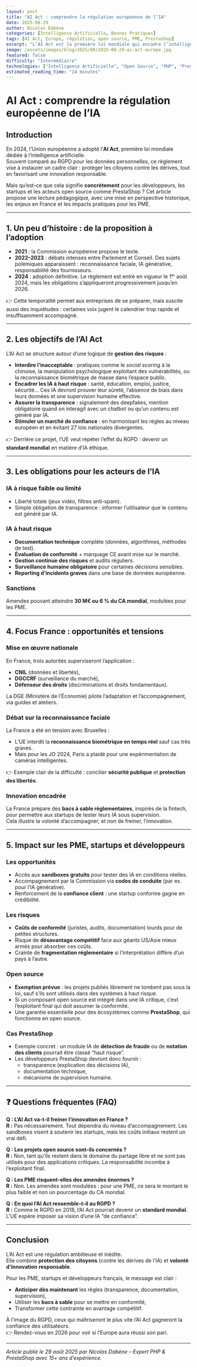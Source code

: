 ```yaml
---
layout: post
title: "AI Act : comprendre la régulation européenne de l’IA"
date: 2025-08-29
author: Nicolas Dabène
categories: [Intelligence Artificielle, Bonnes Pratiques]
tags: [AI Act, Europe, régulation, open source, PME, PrestaShop]
excerpt: "L’AI Act est la première loi mondiale qui encadre l’intelligence artificielle. Découvrez son histoire, ses obligations et ses impacts pour les PME, les startups, les développeurs et l’open source en France."
image: /assets/images/blog/2025/08/2025-08-29-ai-act-europe.jpg
featured: false
difficulty: "Intermédiaire"
technologies: ["Intelligence Artificielle", "Open Source", "PHP", "PrestaShop"]
estimated_reading_time: "14 minutes"
---
```


# AI Act : comprendre la régulation européenne de l’IA

## Introduction

En 2024, l’Union européenne a adopté l’**AI Act**, première loi mondiale dédiée à l’intelligence artificielle.  
Souvent comparé au RGPD pour les données personnelles, ce règlement vise à instaurer un cadre clair : protéger les citoyens contre les dérives, tout en favorisant une innovation responsable.

Mais qu’est-ce que cela signifie **concrètement** pour les développeurs, les startups et les acteurs open source comme PrestaShop ? Cet article propose une lecture pédagogique, avec une mise en perspective historique, les enjeux en France et les impacts pratiques pour les PME.

---

## 1. Un peu d’histoire : de la proposition à l’adoption

- **2021** : la Commission européenne propose le texte.  
- **2022–2023** : débats intenses entre Parlement et Conseil. Des sujets polémiques apparaissent : reconnaissance faciale, IA générative, responsabilité des fournisseurs.  
- **2024** : adoption définitive. Le règlement est entré en vigueur le 1ᵉʳ août 2024, mais les obligations s’appliqueront progressivement jusqu’en 2026.  

👉 Cette temporalité permet aux entreprises de se préparer, mais suscite aussi des inquiétudes : certaines voix jugent le calendrier trop rapide et insuffisamment accompagné.

---

## 2. Les objectifs de l’AI Act

L’AI Act se structure autour d’une logique de **gestion des risques** :

- **Interdire l’inacceptable** : pratiques comme le *social scoring* à la chinoise, la manipulation psychologique exploitant des vulnérabilités, ou la reconnaissance biométrique de masse dans l’espace public.  
- **Encadrer les IA à haut risque** : santé, éducation, emploi, justice, sécurité… Ces IA devront prouver leur sûreté, l’absence de biais dans leurs données et une supervision humaine effective.  
- **Assurer la transparence** : signalement des deepfakes, mention obligatoire quand on interagit avec un chatbot ou qu’un contenu est généré par IA.  
- **Stimuler un marché de confiance** : en harmonisant les règles au niveau européen et en évitant 27 lois nationales divergentes.  

👉 Derrière ce projet, l’UE veut répéter l’effet du RGPD : devenir un **standard mondial** en matière d’IA éthique.

---

## 3. Les obligations pour les acteurs de l’IA

### IA à risque faible ou limité
- Liberté totale (jeux vidéo, filtres anti-spam).  
- Simple obligation de transparence : informer l’utilisateur que le contenu est généré par IA.  

### IA à haut risque
- **Documentation technique** complète (données, algorithmes, méthodes de test).  
- **Évaluation de conformité** + marquage CE avant mise sur le marché.  
- **Gestion continue des risques** et audits réguliers.  
- **Surveillance humaine obligatoire** pour certaines décisions sensibles.  
- **Reporting d’incidents graves** dans une base de données européenne.  

### Sanctions
Amendes pouvant atteindre **30 M€ ou 6 % du CA mondial**, modulées pour les PME.

---

## 4. Focus France : opportunités et tensions

### Mise en œuvre nationale
En France, trois autorités superviseront l’application :  
- **CNIL** (données et libertés),  
- **DGCCRF** (surveillance du marché),  
- **Défenseur des droits** (discriminations et droits fondamentaux).  

La DGE (Ministère de l’Économie) pilote l’adaptation et l’accompagnement, via guides et ateliers.

### Débat sur la reconnaissance faciale
La France a été en tension avec Bruxelles :  
- L’UE interdit la **reconnaissance biométrique en temps réel** sauf cas très graves.  
- Mais pour les JO 2024, Paris a plaidé pour une expérimentation de caméras intelligentes.  

👉 Exemple clair de la difficulté : concilier **sécurité publique** et **protection des libertés**.

### Innovation encadrée
La France prépare des **bacs à sable réglementaires**, inspirés de la fintech, pour permettre aux startups de tester leurs IA sous supervision.  
Cela illustre la volonté d’accompagner, et non de freiner, l’innovation.

---

## 5. Impact sur les PME, startups et développeurs

### Les opportunités
- Accès aux **sandboxes gratuits** pour tester des IA en conditions réelles.  
- Accompagnement par la Commission via **codes de conduite** (par ex. pour l’IA générative).  
- Renforcement de la **confiance client** : une startup conforme gagne en crédibilité.  

### Les risques
- **Coûts de conformité** (juristes, audits, documentation) lourds pour de petites structures.  
- Risque de **désavantage compétitif** face aux géants US/Asie mieux armés pour absorber ces coûts.  
- Crainte de **fragmentation réglementaire** si l’interprétation diffère d’un pays à l’autre.  

### Open source
- **Exemption prévue** : les projets publiés librement ne tombent pas sous la loi, sauf s’ils sont utilisés dans des systèmes à haut risque.  
- Si un composant open source est intégré dans une IA critique, c’est l’exploitant final qui doit assumer la conformité.  
- Une garantie essentielle pour des écosystèmes comme **PrestaShop**, qui fonctionne en open source.  

### Cas PrestaShop
- Exemple concret : un module IA de **détection de fraude** ou de **notation des clients** pourrait être classé “haut risque”.  
- Les développeurs PrestaShop devront donc fournir :  
  - transparence (explication des décisions IA),  
  - documentation technique,  
  - mécanisme de supervision humaine.  

---

## ❓ Questions fréquentes (FAQ)

**Q : L’AI Act va-t-il freiner l’innovation en France ?**  
**R :** Pas nécessairement. Tout dépendra du niveau d’accompagnement. Les sandboxes visent à soutenir les startups, mais les coûts initiaux restent un vrai défi.

**Q : Les projets open source sont-ils concernés ?**  
**R :** Non, tant qu’ils restent dans le domaine du partage libre et ne sont pas utilisés pour des applications critiques. La responsabilité incombe à l’exploitant final.

**Q : Les PME risquent-elles des amendes énormes ?**  
**R :** Non. Les amendes sont modulées : pour une PME, ce sera le montant le plus faible et non un pourcentage du CA mondial.

**Q : En quoi l’AI Act ressemble-t-il au RGPD ?**  
**R :** Comme le RGPD en 2018, l’AI Act pourrait devenir un **standard mondial**. L’UE espère imposer sa vision d’une IA “de confiance”.

---

## Conclusion

L’AI Act est une régulation ambitieuse et inédite.  
Elle combine **protection des citoyens** (contre les dérives de l’IA) et **volonté d’innovation responsable**.  

Pour les PME, startups et développeurs français, le message est clair :  
- **Anticiper dès maintenant** les règles (transparence, documentation, supervision),  
- Utiliser les **bacs à sable** pour se mettre en conformité,  
- Transformer cette contrainte en avantage compétitif.  

À l’image du RGPD, ceux qui maîtriseront le plus vite l’AI Act gagneront la confiance des utilisateurs.  
👉 Rendez-vous en 2026 pour voir si l’Europe aura réussi son pari.

---

*Article publié le 29 août 2025 par Nicolas Dabène – Expert PHP & PrestaShop avec 15+ ans d’expérience.*